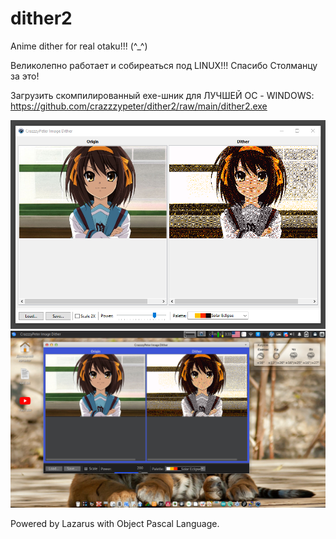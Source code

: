 # dither2

Anime dither for real otaku!!! (^_^)

Великолепно работает и собиреаться под LINUX!!! Спасибо Столманцу за это!  

Загрузить скомпилированный exe-шник для ЛУЧШЕЙ ОС - WINDOWS: https://github.com/crazzzypeter/dither2/raw/main/dither2.exe

![scr.png](scr.png)
![scr_pomoyka.png](scr_pomoyka.png)


Powered by Lazarus with Object Pascal Language.
